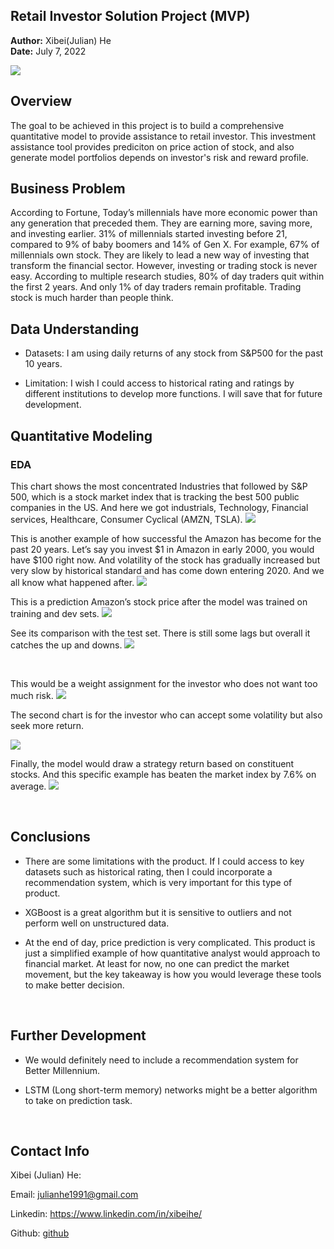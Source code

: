 ## Retail Investor Solution Project (MVP)

**Author:** Xibei(Julian) He
<br>
**Date:** July 7, 2022

![](https://www.ameriprise.com/binaries/content/gallery/ampcom/products/amp_facet_orange_prod.png)

## Overview

The goal to be achieved in this project is to build a comprehensive quantitative model to provide assistance to retail investor. This investment assistance tool provides prediciton on price action of stock, and also generate model portfolios depends on investor's risk and reward profile.

## Business Problem

According to Fortune, Today’s millennials have more economic power than any generation that preceded them. They are earning more, saving more, and investing earlier. 31% of millennials started investing before 21, compared to 9% of baby boomers and 14% of Gen X. For example, 67% of millennials own stock. They are likely to lead a new way of investing that transform the financial sector. However, investing or trading stock is never easy. According to multiple research studies, 80% of day traders quit within the first 2 years. And only 1% of day traders remain profitable. Trading stock is much harder than people think.

## Data Understanding

- Datasets: I am using daily returns of any stock from S&P500 for the past 10 years. 

- Limitation: I wish I could access to historical rating and ratings by different institutions to develop more functions. I will save that for future development. 

## Quantitative Modeling
### **EDA**
This chart shows the most concentrated Industries that followed by S&P 500, which is a stock market index that is tracking the best 500 public companies in the US. And here we got industrials, Technology, Financial services, Healthcare, Consumer Cyclical (AMZN, TSLA).
![](Images/industry.png)

This is another example of how successful the Amazon has become for the past 20 years. Let’s say you invest $1 in Amazon in early 2000, you would have $100 right now. And volatility of the stock has gradually increased but very slow by historical standard and has come down entering 2020. And we all know what happened after. 
![](Images/EDA_3.png)

This is a prediction Amazon’s stock price after the model was trained on training and dev sets. 
![](Images/prediction_1.png)

See its comparison with the test set. There is still some lags but overall it catches the up and downs. 
![](Images/prediction_2.png)

<br>

This would be a weight assignment for the investor who does not want too much risk. 
![](Images/model_portfolio_1.png)



The second chart is for the investor who can accept some volatility but also seek more return. 

![](Images/model_portfolio_1.png)

Finally, the model would draw a strategy return based on constituent stocks. And this specific example has beaten the market index by 7.6% on average. 
![](Images/Strategy_return.png)

<br>

## Conclusions

- There are some limitations with the product. If I could access to key datasets such as historical rating, then I could incorporate a recommendation system, which is very important for this type of product.

- XGBoost is a great algorithm but it is sensitive to outliers and not perform well on unstructured data. 

- At the end of day, price prediction is very complicated. This product is just a simplified example of how quantitative analyst would approach to financial market. At least for now, no one can predict the market movement, but the key takeaway is how you would leverage these tools to make better decision.

<br>

## Further Development
- We would definitely need to include a recommendation system for Better Millennium. 

- LSTM (Long short-term memory) networks might be a better algorithm to take on prediction task. 

<br>

## Contact Info

Xibei (Julian) He: 

Email: julianhe1991@gmail.com

Linkedin: https://www.linkedin.com/in/xibeihe/

Github: [github](https://github.com/JulianHe1991)

